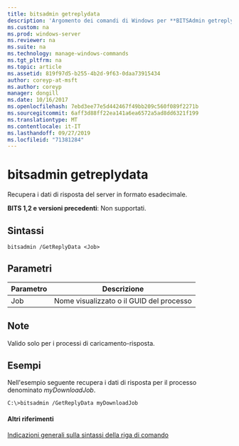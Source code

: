 ```yaml
---
title: bitsadmin getreplydata
description: 'Argomento dei comandi di Windows per **BITSAdmin getreplydata** : recupera i dati di risposta del server in formato esadecimale.'
ms.custom: na
ms.prod: windows-server
ms.reviewer: na
ms.suite: na
ms.technology: manage-windows-commands
ms.tgt_pltfrm: na
ms.topic: article
ms.assetid: 819f97d5-b255-4b2d-9f63-0daa73915434
author: coreyp-at-msft
ms.author: coreyp
manager: dongill
ms.date: 10/16/2017
ms.openlocfilehash: 7ebd3ee77e5d442467f49bb209c560f089f2271b
ms.sourcegitcommit: 6aff3d88ff22ea141a6ea6572a5ad8dd6321f199
ms.translationtype: MT
ms.contentlocale: it-IT
ms.lasthandoff: 09/27/2019
ms.locfileid: "71381284"
---
```

# <a name="bitsadmin-getreplydata"></a>bitsadmin getreplydata

Recupera i dati di risposta del server in formato esadecimale.

**BITS 1,2 e versioni precedenti**: Non supportati.

## <a name="syntax"></a>Sintassi

```
bitsadmin /GetReplyData <Job>
```

## <a name="parameters"></a>Parametri

|Parametro|Descrizione|
|---------|-----------|
|Job|Nome visualizzato o il GUID del processo|

## <a name="remarks"></a>Note

Valido solo per i processi di caricamento-risposta.

## <a name="BKMK_examples"></a>Esempi

Nell'esempio seguente recupera i dati di risposta per il processo denominato *myDownloadJob*.
```
C:\>bitsadmin /GetReplyData myDownloadJob
```

#### <a name="additional-references"></a>Altri riferimenti

[Indicazioni generali sulla sintassi della riga di comando](command-line-syntax-key.md)
